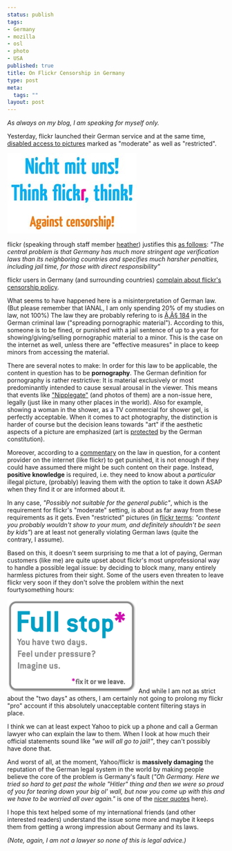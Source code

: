 ```yaml
--- 
status: publish
tags: 
- Germany
- mozilla
- osl
- photo
- USA
published: true
title: On Flickr Censorship in Germany
type: post
meta: 
  tags: ""
layout: post
---
```

<em>As always on my blog, I am speaking for myself only.</em>

Yesterday, flickr launched their German service and at the same time, <a href="http://www.flickr.com/help/filters/#249">disabled access to pictures</a> marked as "moderate" as well as "restricted".

<a href="http://www.flickr.com/photos/freeed/551970877/in/photostream/"><img src='/media/wp/2007/06/thinkflickr.jpg' alt='Think, flickr!' /></a>

flickr (speaking through staff member <a href="http://www.flickr.com/people/heather/">heather</a>) justifies this <a href="http://www.flickr.com/help/forum/42597/page16/#reply230304">as follows</a>: <em>"The central problem is that Germany has much more stringent age verification laws than its neighboring countries and specifies much harsher penalties, including jail time, for those with direct responsibility"</em>

flickr users in Germany (and surrounding countries) <a href="http://www.boingboing.net/2007/06/14/flickr_users_in_germ.html">complain about flickr's censorship policy</a>.

What seems to have happened here is a misinterpretation of German law. (But please remember that IANAL, I am only spending 20% of my studies on law, not 100%)<!--more--> The law they are probably refering to is <a href="http://dejure.org/gesetze/StGB/184.html">Ã‚Â§ 184</a> in the German criminal law ("spreading pornographic material"). According to this, someone is to be fined, or punished with a jail sentence of up to a year for showing/giving/selling pornographic material to a minor. This is the case on the internet as well, unless there are "effective measures" in place to keep minors from accessing the material.

There are several notes to make: In order for this law to be applicable, the content in question has to be <strong>pornography</strong>. The German definition for pornography is rather restrictive: It is material exclusively or most predominantly intended to cause sexual arousal in the viewer. This means that events like <a href="http://en.wikipedia.org/wiki/Nipplegate">"Nipplegate"</a> (and photos of them) are a non-issue here, legally (just like in many other places in the world). Also for example, showing a woman in the shower, as a TV commercial for shower gel, is perfectly acceptable. When it comes to act photography, the distinction is harder of course but the decision leans towards "art" if the aesthetic aspects of a picture are emphasized (art is <a href="http://dejure.org/gesetze/GG/5.html">protected</a> by the German constitution).

Moreover, according to a <a href="http://www.mediendelikte.de/bt184.htm#pornographie">commentary</a> on the law in question, for a content provider on the internet (like flickr) to get punished, it is not enough if they could have assumed there might be such content on their page. Instead, <strong>positive knowledge</strong> is required, i.e. they need to know about a <em>particular</em> illegal picture, (probably) leaving them with the option to take it down ASAP when they find it or are informed about it.

In any case, <em>"Possibly not suitable for the general public"</em>, which is the requirement for flickr's "moderate" setting, is about as far away from these requirements as it gets. Even "restricted" pictures (in <a href="http://www.flickr.com/help/filters/#258">flickr terms</a>: <em>"content you probably wouldn't show to your mum, and definitely shouldn't be seen by kids"</em>) are at least not generally violating German laws (quite the contrary, I assume).

Based on this, it doesn't seem surprising to me that a lot of paying, German customers (like me) are quite upset about flickr's most unprofessional way to handle a possible legal issue: by deciding to block many, many entirely harmless pictures from their sight. Some of the users even threaten to leave flickr very soon if they don't solve the problem within the next fourtysomething hours:

<a href="http://www.flickr.com/photos/freeed/551970881/"><img src='/media/wp/2007/06/flickr-fullstop.png' alt='Flickr censorship: Full Stop.' /></a>
And while I am not as strict about the "two days" as others, I am certainly not going to prolong my flickr "pro" account if this absolutely unacceptable content filtering stays in place.

I think we can at least expect Yahoo to pick up a phone and call a German lawyer who can explain the law to them. When I look at how much their official statements sound like <em>"we will all go to jail!"</em>, they can't possibly have done that.

And worst of all, at the moment, Yahoo/flickr is <strong>massively damaging</strong> the reputation of the German legal system in the world by making people believe the core of the problem is Germany's fault (<em>"Oh Germany. Here we tried so hard to get past the whole "Hitler" thing and then we were so proud of you for tearing down your big ol' wall, but now you come up with this and we have to be worried all over again."</em> is one of the <a href="http://www.laist.com/2007/06/14/flickrs_censori.php">nicer quotes</a> here).

I hope this text helped some of my international friends (and other interested readers) understand the issue some more and maybe it keeps them from getting a wrong impression about Germany and its laws.

<em>(Note, again, I am not a lawyer so none of this is legal advice.)</em>

